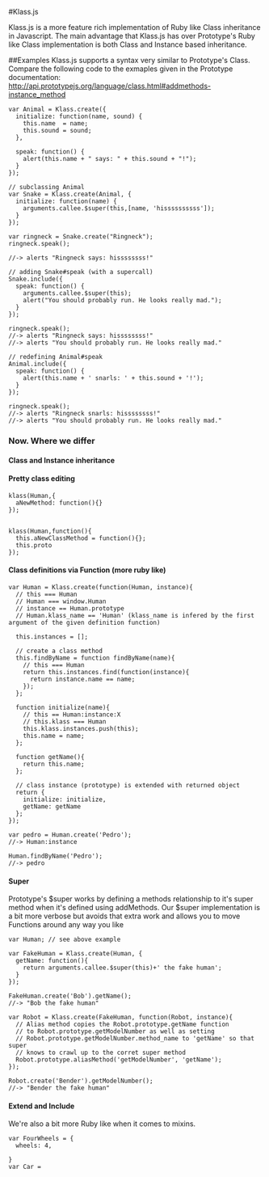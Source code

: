 #Klass.js

Klass.js is a more feature rich implementation of Ruby like Class inheritance in Javascript. The main advantage that Klass.js has over Prototype's Ruby like Class implementation is both Class and Instance based inheritance.

##Examples
  Klass.js supports a syntax very similar to Prototype's Class. Compare the following code to the exmaples given in the Prototype documentation:
  <http://api.prototypejs.org/language/class.html#addmethods-instance_method>
 
    var Animal = Klass.create({
      initialize: function(name, sound) {
        this.name  = name;
        this.sound = sound;
      },

      speak: function() {
        alert(this.name + " says: " + this.sound + "!");
      }
    });

    // subclassing Animal
    var Snake = Klass.create(Animal, {
      initialize: function(name) {
        arguments.callee.$super(this,[name, 'hissssssssss']);
      }
    });

    var ringneck = Snake.create("Ringneck");
    ringneck.speak();

    //-> alerts "Ringneck says: hissssssss!"

    // adding Snake#speak (with a supercall)
    Snake.include({
      speak: function() {
        arguments.callee.$super(this);
        alert("You should probably run. He looks really mad.");
      }
    });

    ringneck.speak();
    //-> alerts "Ringneck says: hissssssss!"
    //-> alerts "You should probably run. He looks really mad."

    // redefining Animal#speak
    Animal.include({
      speak: function() {
        alert(this.name + ' snarls: ' + this.sound + '!');
      }
    });

    ringneck.speak();
    //-> alerts "Ringneck snarls: hissssssss!"
    //-> alerts "You should probably run. He looks really mad."
    
### Now. Where we differ

#### Class and Instance inheritance

    
    
#### Pretty class editing

    klass(Human,{
      aNewMethod: function(){}
    });
    

    klass(Human,function(){
      this.aNewClassMethod = function(){};
      this.proto
    });
    


#### Class definitions via Function (more ruby like)

    var Human = Klass.create(function(Human, instance){
      // this === Human
      // Human === window.Human
      // instance == Human.prototype
      // Human.klass_name == 'Human' (klass_name is infered by the first argument of the given definition function)

      this.instances = [];

      // create a class method
      this.findByName = function findByName(name){
        // this === Human
        return this.instances.find(function(instance){
          return instance.name == name;
        });
      };

      function initialize(name){
        // this == Human:instance:X
        // this.klass === Human
        this.klass.instances.push(this);
        this.name = name;
      };
      
      function getName(){
        return this.name;
      };

      // class instance (prototype) is extended with returned object
      return {
        initialize: initialize,
        getName: getName
      };
    });
    
    var pedro = Human.create('Pedro');
    //-> Human:instance
    
    Human.findByName('Pedro');
    //-> pedro
    

#### Super
  Prototype's $super works by defining a methods relationship to it's super method
  when it's defined using addMethods. Our $super implementation is a bit more verbose
  but avoids that extra work and allows you to move Functions around any way you like
    
    var Human; // see above example
    
    var FakeHuman = Klass.create(Human, {
      getName: function(){ 
        return arguments.callee.$super(this)+' the fake human';
      }
    });
    
    FakeHuman.create('Bob').getName();
    //-> "Bob the fake human"
    
    var Robot = Klass.create(FakeHuman, function(Robot, instance){
      // Alias method copies the Robot.prototype.getName function
      // to Robot.prototype.getModelNumber as well as setting
      // Robot.prototype.getModelNumber.method_name to 'getName' so that super
      // knows to crawl up to the corret super method
      Robot.prototype.aliasMethod('getModelNumber', 'getName');
    });
    
    Robot.create('Bender').getModelNumber();
    //-> "Bender the fake human"

#### Extend and Include
  We're also a bit more Ruby like when it comes to mixins.
  
    var FourWheels = {
      wheels: 4,
      
    }
    var Car = 
    
